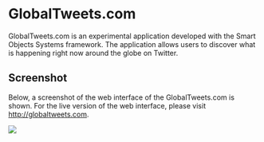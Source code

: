 # GlobalTweets.com #

GlobalTweets.com is an experimental application developed with the Smart Objects Systems framework. The application allows users to discover what is happening right now around the globe on Twitter.

## Screenshot ##

Below, a screenshot of the web interface of the GlobalTweets.com is shown. For the live version of the web interface, please visit http://globaltweets.com.

[![](http://smart-objects-system.googlecode.com/svn/wiki/globaltweetsinterface.png)](http://globaltweets.com)